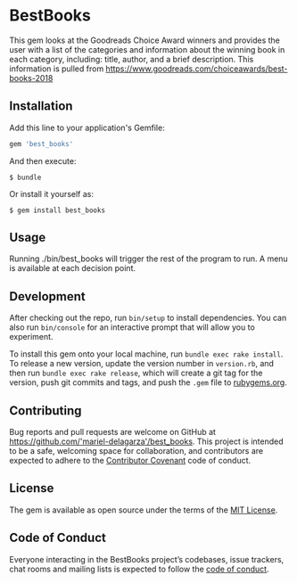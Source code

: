# BestBooks

This gem looks at the Goodreads Choice Award winners and provides the user with a list of the categories and information about the winning book in each category, including: title, author, and a brief description. This information is pulled from https://www.goodreads.com/choiceawards/best-books-2018 

## Installation

Add this line to your application's Gemfile:

```ruby
gem 'best_books'
```

And then execute:

    $ bundle

Or install it yourself as:

    $ gem install best_books

## Usage

Running ./bin/best_books will trigger the rest of the program to run. A menu is available at each decision point.

## Development

After checking out the repo, run `bin/setup` to install dependencies. You can also run `bin/console` for an interactive prompt that will allow you to experiment.

To install this gem onto your local machine, run `bundle exec rake install`. To release a new version, update the version number in `version.rb`, and then run `bundle exec rake release`, which will create a git tag for the version, push git commits and tags, and push the `.gem` file to [rubygems.org](https://rubygems.org).

## Contributing

Bug reports and pull requests are welcome on GitHub at https://github.com/'mariel-delagarza'/best_books. This project is intended to be a safe, welcoming space for collaboration, and contributors are expected to adhere to the [Contributor Covenant](http://contributor-covenant.org) code of conduct.

## License

The gem is available as open source under the terms of the [MIT License](https://opensource.org/licenses/MIT).

## Code of Conduct

Everyone interacting in the BestBooks project’s codebases, issue trackers, chat rooms and mailing lists is expected to follow the [code of conduct](https://github.com/'mariel-delagarza'/best_books/blob/master/CODE_OF_CONDUCT.md).
